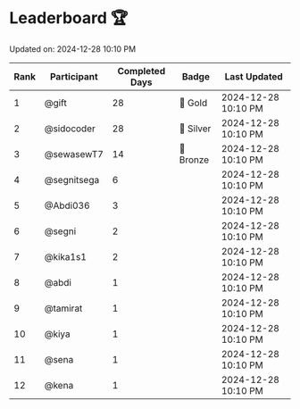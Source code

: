 # Leaderboard 🏆

Updated on: 2024-12-28 10:10 PM

| Rank | Participant       | Completed Days | Badge      | Last Updated         |
|------|-------------------|----------------|------------|----------------------|
| 1    | @gift             | 28             | 🏅 Gold     | 2024-12-28 10:10 PM |
| 2    | @sidocoder        | 28             | 🥈 Silver   | 2024-12-28 10:10 PM |
| 3    | @sewasewT7        | 14             | 🥉 Bronze   | 2024-12-28 10:10 PM |
| 4    | @segnitsega       | 6              |            | 2024-12-28 10:10 PM |
| 5    | @Abdi036          | 3              |            | 2024-12-28 10:10 PM |
| 6    | @segni            | 2              |            | 2024-12-28 10:10 PM |
| 7    | @kika1s1          | 2              |            | 2024-12-28 10:10 PM |
| 8    | @abdi             | 1              |            | 2024-12-28 10:10 PM |
| 9    | @tamirat          | 1              |            | 2024-12-28 10:10 PM |
| 10   | @kiya             | 1              |            | 2024-12-28 10:10 PM |
| 11   | @sena             | 1              |            | 2024-12-28 10:10 PM |
| 12   | @kena             | 1              |            | 2024-12-28 10:10 PM |
